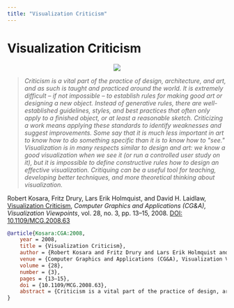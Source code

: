 ```yaml
---
title: "Visualization Criticism"
---
```


# Visualization Criticism

<p align="center"><img src="https://media.eagereyes.org/media/2008/VVP-Criticism.png" /></p>

> _Criticism is a vital part of the practice of design, architecture, and art, and as such is taught and practiced around the world. It is extremely difficult – if not impossible – to establish rules for making good art or designing a new object. Instead of generative rules, there are well-established guidelines, styles, and best practices that often only apply to a finished object, or at least a reasonable sketch. Criticizing a work means applying these standards to identify weaknesses and suggest improvements. Some say that it is much less important in art to know how to do something specific than it is to know how to "see." Visualization is in many respects similar to design and art: we know a good visualization when we see it (or run a controlled user study on it), but it is impossible to define constructive rules how to design an effective visualization. Critiquing can be a useful tool for teaching, developing better techniques, and more theoretical thinking about visualization._

Robert Kosara, Fritz Drury, Lars Erik Holmquist, and David H. Laidlaw, <a href="https://media.eagereyes.org/papers/2008/Kosara-CGA-2008.pdf" target="_blank">Visualization Criticism</a>, _Computer Graphics and Applications (CG&A), Visualization Viewpoints_, vol. 28, no. 3, pp. 13–15, 2008. <a href="https://dx.doi.org/10.1109/MCG.2008.63" target="_new">DOI: 10.1109/MCG.2008.63</a>


```bibtex
@article{Kosara:CGA:2008,
	year = 2008,
	title = {Visualization Criticism},
	author = {Robert Kosara and Fritz Drury and Lars Erik Holmquist and David H. Laidlaw},
	venue = {Computer Graphics and Applications (CG&A), Visualization Viewpoints},
	volume = {28},
	number = {3},
	pages = {13–15},
	doi = {10.1109/MCG.2008.63},
	abstract = {Criticism is a vital part of the practice of design, architecture, and art, and as such is taught and practiced around the world. It is extremely difficult – if not impossible – to establish rules for making good art or designing a new object. Instead of generative rules, there are well-established guidelines, styles, and best practices that often only apply to a finished object, or at least a reasonable sketch. Criticizing a work means applying these standards to identify weaknesses and suggest improvements. Some say that it is much less important in art to know how to do something specific than it is to know how to "see." Visualization is in many respects similar to design and art: we know a good visualization when we see it (or run a controlled user study on it), but it is impossible to define constructive rules how to design an effective visualization. Critiquing can be a useful tool for teaching, developing better techniques, and more theoretical thinking about visualization.},
}
```

